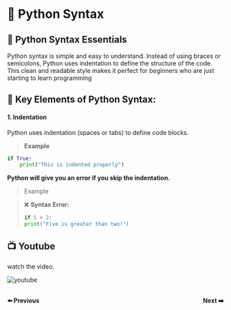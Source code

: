 # 🧱  Python Syntax 

## 📜 Python Syntax Essentials
Python syntax is simple and easy to understand. Instead of using braces or semicolons, Python uses indentation to define the structure of the code. This clean and readable style makes it perfect for beginners who are just starting to learn programming

## 🔹 Key Elements of Python Syntax:

#### 1. **Indentation**
Python uses indentation (spaces or tabs) to define code blocks.
> **Example**
```python
if True:
    print("This is indented properly")
```
**Python will give you an error if you skip the indentation.**
> Example

> ❌ **Syntax Error:**
>
> ```python
> if 5 > 2:
> print("Five is greater than two!")
> ```
## 📺 Youtube
watch the video.

![youtube]()

<div style="display: flex; justify-content: space-between; margin-top: 30px;">
  <a
  href="python_chapter_2_install.md" style="text-decoration: none; font-weight: bold;">⬅️ Previous</a>
  <a href="python_chapter_4_python_comments.md" style="text-decoration: none; font-weight: bold;">Next ➡️</a>
</div>